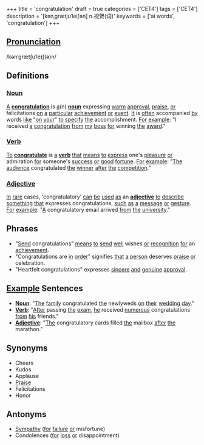 +++
title = 'congratulation'
draft = true
categories = ['CET4']
tags = ['CET4']
description = '[kənˌgrætjuˈlei∫ən] n.祝贺(词)'
keywords = ['ai words', 'congratulation']
+++

## [Pronunciation](/en/post/pronunciation/)
/kənˈɡrætʃuˈleɪʃ(ə)n/

## Definitions
### [Noun](/en/post/noun/)
[A](/en/post/a/) **[congratulation](/en/post/congratulation/)** is [a](/en/post/a/)(n) **[noun](/en/post/noun/)** expressing [warm](/en/post/warm/) [approval](/en/post/approval/), [praise](/en/post/praise/), [or](/en/post/or/) felicitations [on](/en/post/on/) [a](/en/post/a/) [particular](/en/post/particular/) [achievement](/en/post/achievement/) [or](/en/post/or/) [event](/en/post/event/). [It](/en/post/it/) is [often](/en/post/often/) accompanied [by](/en/post/by/) words [like](/en/post/like/) "[on](/en/post/on/) [your](/en/post/your/)" [to](/en/post/to/) [specify](/en/post/specify/) [the](/en/post/the/) accomplishment. [For](/en/post/for/) [example](/en/post/example/): "I received [a](/en/post/a/) [congratulation](/en/post/congratulation/) [from](/en/post/from/) [my](/en/post/my/) [boss](/en/post/boss/) [for](/en/post/for/) winning [the](/en/post/the/) [award](/en/post/award/)."

### [Verb](/en/post/verb/)
[To](/en/post/to/) **[congratulate](/en/post/congratulate/)** is [a](/en/post/a/) **[verb](/en/post/verb/)** [that](/en/post/that/) [means](/en/post/means/) [to](/en/post/to/) [express](/en/post/express/) one's [pleasure](/en/post/pleasure/) [or](/en/post/or/) admiration [for](/en/post/for/) someone's [success](/en/post/success/) [or](/en/post/or/) [good](/en/post/good/) [fortune](/en/post/fortune/). [For](/en/post/for/) [example](/en/post/example/): "[The](/en/post/the/) [audience](/en/post/audience/) congratulated [the](/en/post/the/) [winner](/en/post/winner/) [after](/en/post/after/) [the](/en/post/the/) [competition](/en/post/competition/)."

### [Adjective](/en/post/adjective/)
[In](/en/post/in/) [rare](/en/post/rare/) cases, 'congratulatory' [can](/en/post/can/) [be](/en/post/be/) [used](/en/post/used/) [as](/en/post/as/) an **[adjective](/en/post/adjective/)** [to](/en/post/to/) [describe](/en/post/describe/) [something](/en/post/something/) [that](/en/post/that/) expresses congratulations, [such](/en/post/such/) [as](/en/post/as/) [a](/en/post/a/) [message](/en/post/message/) [or](/en/post/or/) [gesture](/en/post/gesture/). [For](/en/post/for/) [example](/en/post/example/): "[A](/en/post/a/) congratulatory email arrived [from](/en/post/from/) [the](/en/post/the/) [university](/en/post/university/)."

## Phrases
- "[Send](/en/post/send/) congratulations" [means](/en/post/means/) [to](/en/post/to/) [send](/en/post/send/) [well](/en/post/well/) wishes [or](/en/post/or/) [recognition](/en/post/recognition/) [for](/en/post/for/) an [achievement](/en/post/achievement/).
- "Congratulations are [in](/en/post/in/) [order](/en/post/order/)" signifies [that](/en/post/that/) [a](/en/post/a/) [person](/en/post/person/) deserves [praise](/en/post/praise/) [or](/en/post/or/) celebration.
- "Heartfelt congratulations" expresses [sincere](/en/post/sincere/) [and](/en/post/and/) [genuine](/en/post/genuine/) [approval](/en/post/approval/).

## [Example](/en/post/example/) Sentences
- **[Noun](/en/post/noun/)**: "[The](/en/post/the/) [family](/en/post/family/) congratulated [the](/en/post/the/) newlyweds [on](/en/post/on/) [their](/en/post/their/) [wedding](/en/post/wedding/) [day](/en/post/day/)."
- **[Verb](/en/post/verb/)**: "[After](/en/post/after/) passing [the](/en/post/the/) [exam](/en/post/exam/), [he](/en/post/he/) received [numerous](/en/post/numerous/) congratulations [from](/en/post/from/) [his](/en/post/his/) friends."
- **[Adjective](/en/post/adjective/)**: "[The](/en/post/the/) congratulatory cards filled [the](/en/post/the/) mailbox [after](/en/post/after/) [the](/en/post/the/) marathon."

## Synonyms
- Cheers
- Kudos
- Applause
- [Praise](/en/post/praise/)
- Felicitations
- Honor

## Antonyms
- [Sympathy](/en/post/sympathy/) ([for](/en/post/for/) [failure](/en/post/failure/) [or](/en/post/or/) misfortune)
- Condolences ([for](/en/post/for/) [loss](/en/post/loss/) [or](/en/post/or/) disappointment)
